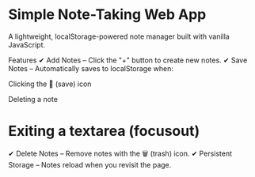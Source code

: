 # Simple Note-Taking Web App
A lightweight, localStorage-powered note manager built with vanilla JavaScript.

Features
✔ Add Notes – Click the "+" button to create new notes.
✔ Save Notes – Automatically saves to localStorage when:


Clicking the 💾 (save) icon

Deleting a note

# Exiting a textarea (focusout)
✔ Delete Notes – Remove notes with the 🗑️ (trash) icon.
✔ Persistent Storage – Notes reload when you revisit the page.
